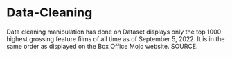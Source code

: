 # Data-Cleaning
Data cleaning manipulation has done on Dataset displays only the top 1000 highest grossing feature films of all time as of September 5, 2022. It is in the same order as displayed on the Box Office Mojo website. SOURCE.
